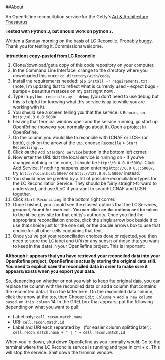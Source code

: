 ##About

An OpenRefine reconciliation service for the Getty's [Art & Architecture Thesaurus](http://www.getty.edu/research/tools/vocabularies/aat/?find=&logic=AND&note=&page=1).

**Tested with Python 3, but should work on python 2.**

Written a Sunday morning on the basis of [LC Reconcile](https://github.com/cmh2166/lc-reconcile). Probably buggy. Thank you for testing it. Commissions welcome.

**Intructions copy-pasted from LC Reconcile**

1. Clone/download/get a copy of this code repository on your computer.
2. In the Command Line Interface, change to the directory where you downloaded this code: `cd directory/with/code/`
3. Install the requirements needed: `pip install -r requirements.txt` (note, I'm updating that to reflect what is currently used - expect bugs + bumps + beautiful mistakes on my part right now).
4. Type in: `python reconcile.py --debug` (you don't need to use debug but this is helpful for knowing what this service is up to while you are working with it). 
5. You should see a screen telling you that the service is `Running on http://0.0.0.0:5000/`
6. Leaving that terminal window open and the service running, go start up OpenRefine (however you normally go about it). Open a project in OpenRefine.
7. On the column you would like to reconcile with LCNAF or LCSH (or both), click on the arrow at the top, choose 
`Reconcile` > `Start Reconciling...`
8. Click on the `Add Standard Service` button in the bottom left corner.
9. Now enter the URL that the local service is running on - if you've changed nothing in the code, it should be `http://0.0.0.0:5000/`. Click Add Service. If nothing happens upon entering `http://0.0.0.0:5000/`, try `http://localhost:5000/` or `http://127.0.0.1:5000/` instead.
10. You should now be greeted by a list of possible reconciliation types for the LC Reconciliation Service. They should be fairly straight-forward to understand, and use /LoC if you want to search LCNAF and LCSH together.
11. Click `Start Reconciling` in the bottom right corner.
12. Once finished, you should see the closest options that the LC Services, grouped, found for each cell. You can click on the options and be taken to the id.loc.gov site for that entity's authority. Once you find the appropriate reconciliation choice, click the single arrow box beside it to use that choice just for the one cell, or the double arrows box to use that choice for all other cells containing that text.
13. Once you've got your reconciliation choices done or rejected, you then need to store the LC label and URI (or any subset of those that you want to keep in the data) in your OpenRefine project. This is important:

**Although it appears that you have retrieved your reconciled data into your OpenRefine project, OpenRefine is actually storing the original data still. You need to explicit save the reconciled data in order to make sure it appears/exists when you export your data.**

So, depending on whether or not you wish to keep the original data, you can replace the column with the reconciled data or add a column that contains the reconciled data. I'll do the latter here. On the reconciled data column, click the  arrow at the top, then Choose `Edit Columns` > `Add a new column based on this column`
14. In the GREL box that appears, put the following depending on what you want to pull:

* Label only: `cell.recon.match.name`
* URI: `cell.recon.match.id`
* Label and URI each separated by | (for easier column splitting later): `cell.recon.match.name + " | " + cell.recon.match.id`

When you're down, shut down OpenRefine as you normally would. Go to the terminal where the LC Reconcile service is running and type in cntl + c. This will stop the service. Shut down the terminal window.


